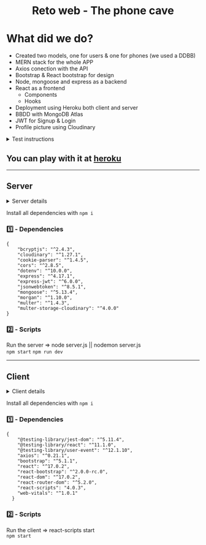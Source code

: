 <div align="center">
<h1>Reto web - The phone cave</h1> 
</div>

# What did we do?
- Created two models, one for users & one for phones (we used a DDBB)
- MERN stack for the whole APP
- Axios conection with the API
- Bootstrap & React bootstrap for design
- Node, mongoose and express as a backend
- React as a frontend
  - Components
  - Hooks
- Deployment using Heroku both client and server
- BBDD with MongoDB Atlas
- JWT for Signup & Login
- Profile picture using Cloudinary

<details>
  <summary>Test instructions</summary>

# Bienvenid@ al reto de The Phone Cave

En The Phone Cave estamos buscando a esa persona que nos ayude a convertir nuestra tienda cueva en casa y para ello os presentamos este reto.

##### El reto (3 primeras horas)

Tu tarea es escribir una aplicación de catálogo de telefonos. Los requisitos mínimos para que aceptar tu código son los siguientes:

1. Escribir una API REST en el lenguaje que te resulte más cómodo (NodeJS, Rails, Java) que cumpla con lo siguientes objetivos:
 - 1 endpoint `/teléfonos`
 - Devuelve la carga adjunta "phones.json"
 - No hay necesidad de una capa de persistencia (BBDD). 
2. Escribir una aplicación de React que muestre los teléfonos de la API:
 - Utilice Axios (o una biblioteca similar) para obtener datos de la API REST.
 - Mostrar una lista inicial con todos los teléfonos
 - Cuando se selecciona un modelo de teléfono de la lista, se muestra una vista detallada del teléfono que muestra algunos detalles sobre el mismo.
 - Mostrar un componente tipo spinner o de marcador de posición mientras la solicitud de la API está en curso. (simular si no existen tiempos de carga)
 - Haz que se vea decente. No hay necesidad de un diseño súper sofisticado, pero como mínimo, hazlo algo sensible para que no se vea terrible en un teléfono móvil. Añade imágenes para cada dispositivo.
3. Entrega tu resultado vía PR.

##### Los bonus (7 próximos días)
Como habrás podido comprobar esta aplicación es muy sencilla, pero no te vamos a mentir nos gustaria verte desplegar todo tu arsenal de armas, así pues si sabes:

- Typescript
- GraphQL
- Mongo
- Redux
- Hooks
- Styled Components
- Docker
- Eres capaz de subir a producción la página
- ...

Los límites los pones TU:

 - Puedes hacer una API compleja, añadir login, un carrito de la compra...
 - Puedes maquetarlo en exclusiva para movil a modo de app...

Ahora bien, hablemos de el limite de entrega:

- Queremos ver una PR tres horas despues de que haya comenzado el reto. En ella deben de estar los objetivos básicos descritos en el punto El Reto.
- Una vez enviada esa PR tendrás una semana para completar los bonus de la app y convertirla en tu proyecto soñado.


- En el supuesto de que transcurridas las tres horas no tengas los objetivos del MVP listos envia la PR indistintamente. Se trata de un reto de velocidad.
- No se aceptaran PR en el día 7 si no se hizo la PR a las tres horas. Un reto complementa al anterior aunque se evaluen por separado.


Para comenzar con el reto haz fork del repositorio y para entregarlo no olvides hacer PR. Currate un Readme.MD bueno, si no se adjuntan las instrucciones para correr el repo tu candidatura quedará invalidada.
 </details>

## You can play with it at <a href="https://reto-web-phones-cli.herokuapp.com/telefonos">heroku</a>
---

## Server

<details>
  <summary>Server details</summary>
</br>
Check the server <a href="https://github.com/AitorSantaeugenia/reto_web/tree/main/server">here</a>
  
- NodeJS | ExpressJS and MongoDB
- Routes and models created. 

#### Routes

##### Project routes

| HTTP verb | URL                        | Request body | Action                        |
| --------- | -------------------------- | ------------ | ----------------------------- |
| GET       | `/api/telefonos`           | (empty)      | Returns all the phones        |
| GET       | `/api/telefonos/:phoneID`  | (empty)      | Returns the specified phone   |

##### Auth routes

| HTTP verb | URL            | Request Headers                 | Request Body              |
| --------- | -------------- | ------------------------------- | ------------------------- |
| POST      | `/auth/signup` | --                              | { email, password, name } |
| POST      | `/auth/login`  | --                              | { email, password }       |
| GET       | `/auth/verify` | Authorization: Bearer \< JWT \> | --                        |



<hr>

#### Models

##### Phone

```js
{
        idPhone: { type: Number, unique: true },
	name: String,
	manufacturer: String,
	description: String,
	color: String,
	price: Number,
	imageFileName: String,
	screen: String,
	processor: String,
	ram: Number
}
```

##### User

```js
{
	email: { type: String, unique: true, required: true },
	password: { type: String, required: true },
	name: { type: String, required: true },
	image: String
}
```
</details>


Install all dependencies with
``` npm i ```

### :one: - Dependencies
```
{
    "bcryptjs": "^2.4.3",
    "cloudinary": "^1.27.1",
    "cookie-parser": "^1.4.5",
    "cors": "^2.8.5",
    "dotenv": "^10.0.0",
    "express": "^4.17.1",
    "express-jwt": "^6.0.0",
    "jsonwebtoken": "^8.5.1",
    "mongoose": "^5.13.4",
    "morgan": "^1.10.0",
    "multer": "^1.4.3",
    "multer-storage-cloudinary": "^4.0.0"
}
```

### :two: - Scripts
Run the server => node server.js || nodemon server.js </br>
``` npm start ```
``` npm run dev ```

---

## Client

<details>
  <summary>Client details</summary>
</br>

Check the client <a href="https://github.com/AitorSantaeugenia/reto_web/tree/main/client">here</a>

- ReactJS as a frontend
    - Hooks
    - Components 
- Bootstrap and react-bootstrap for the design

</details>

Install all dependencies with
``` npm i ```
### :one: - Dependencies
```
{
    "@testing-library/jest-dom": "^5.11.4",
    "@testing-library/react": "^11.1.0",
    "@testing-library/user-event": "^12.1.10",
    "axios": "^0.21.1",
    "bootstrap": "^5.1.1",
    "react": "^17.0.2",
    "react-bootstrap": "^2.0.0-rc.0",
    "react-dom": "^17.0.2",
    "react-router-dom": "^5.2.0",
    "react-scripts": "4.0.3",
    "web-vitals": "^1.0.1"
  }
  ```
### :two: - Scripts
Run the client => react-scripts start </br>
``` npm start ```